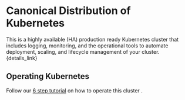 # Canonical Distribution of Kubernetes 

This is a highly available (HA) production ready Kubernetes cluster that includes logging, monitoring, and the operational tools to automate deployment, scaling, and lifecycle management of your cluster. {details_link}

## Operating Kubernetes 

Follow our [6 step tutorial](https://tutorials.ubuntu.com/tutorial/get-started-canonical-kubernetes) on how to operate this cluster .